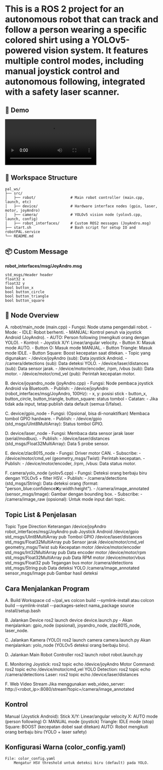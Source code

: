 # This is a ROS 2 project for an autonomous robot that can track and follow a person wearing a specific colored shirt using a YOLOv5-powered vision system. It features multiple control modes, including manual joystick control and autonomous following, integrated with a safety laser scanner.

## 🎥 Demo
<video controls src="pal.mp4" title="PAL Robot Demo"></video>

## 📁 Workspace Structure

    pal_ws/
    ├── src/
    │   ├── robot/                # Main robot controller (main.cpp, launch, etc)
    │   ├── device/               # Hardware interface nodes (gpio, laser, motor, joyAndro)
    │   ├── camera/               # YOLOv5 vision node (yolov5.cpp, launch, config)
    │   ├── robot_interfaces/     # Custom ROS2 messages (JoyAndro.msg)
    ├── start.sh                  # Bash script for setup IO and robotPAL.service 
    └── README.md

## 📦 Custom Message

**robot_interfaces/msg/JoyAndro.msg**
```text
std_msgs/Header header  
float32 x  
float32 y  
bool button_x  
bool button_circle  
bool button_triangle  
bool button_square  
```


## 🧠 Node Overview
A.  robot/main_node (main.cpp)
    -   Fungsi: Node utama pengendali robot.
    -   Mode:
        -   IDLE: Robot berhenti.
        -   MANUAL: Kontrol penuh via joystick Android (JoyAndro).
        -   AUTO: Person following (mengikuti orang dengan YOLO).
    -   Kontrol:
        -   Joystick X/Y: Linear/angular velocity.
        -   Button X: Masuk mode AUTO.
        -   Button O: Masuk mode MANUAL.
        -   Button Triangle: Masuk mode IDLE.
        -   Button Square: Boost kecepatan saat ditekan.
    -   Topic yang digunakan:
        -   /device/joyAndro (sub): Data joystick Android.
        -   /camera/detections (sub): Data deteksi YOLO.
        -   /device/laser/distances (sub): Data sensor jarak.
        -   /device/motor/encoder, /rpm, /vbus (sub): Data motor.
        -   /device/motor/cmd_vel (pub): Perintah kecepatan motor.

B.  device/joyandro_node (joyAndro.cpp)
    -   Fungsi: Node pembaca joystick Android via Bluetooth.
    -   Publish:
        -   /device/joyAndro (robot_interfaces/msg/JoyAndro, 100Hz):
            -   x, y: posisi stick
            -   button_x, button_circle, button_triangle, button_square: status tombol
    -   Catatan:
        -   Jika tidak ada input, tetap publish data default (semua 0/false).

C.  device/gpio_node
    -   Fungsi: (Opsional, bisa di-nonaktifkan) Membaca tombol GPIO hardware.
    -   Publish:
        -   /device/gpio (std_msgs/UInt8MultiArray): Status tombol GPIO.

D.  device/laser_node
    -   Fungsi: Membaca data sensor jarak laser (serial/modbus).
    -   Publish:
        -   /device/laser/distances (std_msgs/Float32MultiArray): Data 5 probe sensor.

E.  device/zlac8015_node
    -   Fungsi: Driver motor CAN.
    -   Subscribe:
        -   /device/motor/cmd_vel (geometry_msgs/Twist): Perintah kecepatan.
    -   Publish:
        -   /device/motor/encoder, /rpm, /vbus: Data status motor.

F.  camera/yolo_node (yolov5.cpp)
    -   Fungsi: Deteksi orang berbaju biru dengan YOLOv5 + filter HSV.
    -   Publish:
        -   /camera/detections (std_msgs/String): Data deteksi orang (format: "person_blue:confidence:x:y:width:height").
        -   /camera/image_annotated (sensor_msgs/Image): Gambar dengan bounding box.
    -   Subscribe:
        -   /camera/image_raw (opsional): Untuk mode input dari topic.

## Topic List & Penjelasan
Topic	                Type	                        Direction	Keterangan
/device/joyAndro	    robot_interfaces/msg/JoyAndro	pub	        Joystick Android
/device/gpio	        std_msgs/UInt8MultiArray	    pub	        Tombol GPIO 
/device/laser/distances	std_msgs/Float32MultiArray	    pub	        Sensor jarak
/device/motor/cmd_vel	geometry_msgs/Twist	            sub	        Kecepatan motor
/device/motor/encoder	std_msgs/Int32MultiArray	    pub	        Data encoder motor
/device/motor/rpm	    std_msgs/Float32MultiArray	    pub	        Data RPM motor
/device/motor/vbus	    std_msgs/Float32	            pub	        Tegangan bus motor
/camera/detections	    std_msgs/String	                pub	        Data deteksi YOLO
/camera/image_annotated	sensor_msgs/Image	            pub	        Gambar hasil deteksi


## Cara Menjalankan Program
A.  Build Workspace
    cd ~/pal_ws
    colcon build --symlink-install
    atau
    colcon build --symlink-install --packages-select nama_package
    source install/setup.bash

B.  Jalankan Device 
    ros2 launch device device.launch.py
    -   Akan menjalankan: gpio_node (opsional), joyandro_node, zlac8015_node, laser_node.

C.  Jalankan Kamera (YOLO)
    ros2 launch camera camera.launch.py
    Akan menjalankan: yolo_node (YOLOv5 deteksi orang berbaju biru).

D.  Jalankan Main Robot Controller
    ros2 launch robot robot.launch.py

E.  Monitoring
    Joystick:
        ros2 topic echo /device/joyAndro
    Motor Command:
        ros2 topic echo /device/motor/cmd_vel
    YOLO Detection:
        ros2 topic echo /camera/detections
    Laser:
        ros2 topic echo /device/laser/distances

F.  Web Video Stream
    Jika menggunakan web_video_server:
    http://<robot_ip>:8080/stream?topic=/camera/image_annotated

## Kontrol
Manual (Joystick Android):
    Stick X/Y: Linear/angular velocity
    X: AUTO mode (person following)
    O: MANUAL mode (joystick)
    Triangle: IDLE mode (stop)
    Square: BOOST (kecepatan dobel saat ditekan)
AUTO: Robot mengikuti orang berbaju biru (YOLO + laser safety)

## Konfigurasi Warna (color_config.yaml)
    File: color_config.yaml
        Mengatur HSV threshold untuk deteksi biru (default) pada YOLO.
